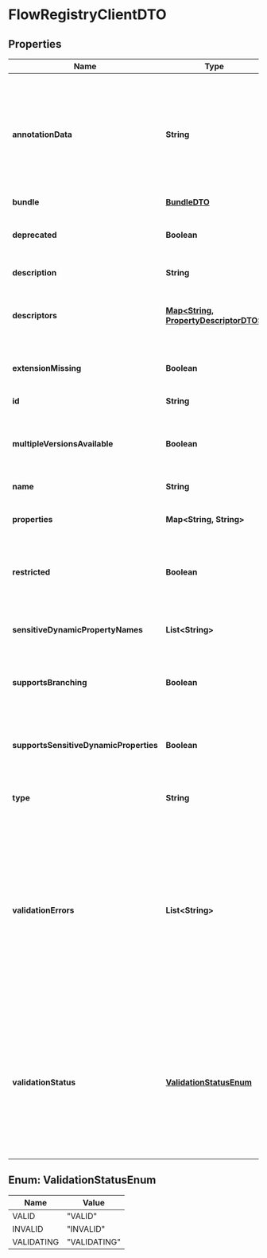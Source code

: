 # FlowRegistryClientDTO

## Properties
Name | Type | Description | Notes
------------ | ------------- | ------------- | -------------
**annotationData** | **String** | The annotation data for the registry client. This is how the custom UI relays configuration to the registry client. |  [optional]
**bundle** | [**BundleDTO**](BundleDTO.md) |  |  [optional]
**deprecated** | **Boolean** | Whether the registry client has been deprecated. |  [optional]
**description** | **String** | The registry description |  [optional]
**descriptors** | [**Map&lt;String, PropertyDescriptorDTO&gt;**](PropertyDescriptorDTO.md) | The descriptors for the registry client properties. |  [optional]
**extensionMissing** | **Boolean** | Whether the underlying extension is missing. |  [optional]
**id** | **String** | The registry identifier |  [optional]
**multipleVersionsAvailable** | **Boolean** | Whether the flow registry client has multiple versions available. |  [optional]
**name** | **String** | The registry name |  [optional]
**properties** | **Map&lt;String, String&gt;** | The properties of the registry client. |  [optional]
**restricted** | **Boolean** | Whether the registry client requires elevated privileges. |  [optional]
**sensitiveDynamicPropertyNames** | **List&lt;String&gt;** | Set of sensitive dynamic property names |  [optional]
**supportsBranching** | **Boolean** | Whether the registry client supports branching. |  [optional]
**supportsSensitiveDynamicProperties** | **Boolean** | Whether the registry client supports sensitive dynamic properties. |  [optional]
**type** | **String** | The type of the registry client. |  [optional]
**validationErrors** | **List&lt;String&gt;** | Gets the validation errors from the registry client. These validation errors represent the problems with the registry client that must be resolved before it can be used for interacting with the flow registry. |  [optional]
**validationStatus** | [**ValidationStatusEnum**](#ValidationStatusEnum) | Indicates whether the Registry Client is valid, invalid, or still in the process of validating (i.e., it is unknown whether or not the Registry Client is valid) |  [optional]

<a name="ValidationStatusEnum"></a>
## Enum: ValidationStatusEnum
Name | Value
---- | -----
VALID | &quot;VALID&quot;
INVALID | &quot;INVALID&quot;
VALIDATING | &quot;VALIDATING&quot;

